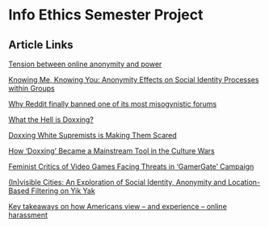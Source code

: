 # Info Ethics Semester Project


## Article Links
[Tension between online anonymity and power](http://theconversation.com/cnn-reddit-saga-exposes-tension-between-the-internet-anonymity-and-power-80662) 

[Knowing Me, Knowing You: Anonymity Effects on Social Identity Processes within Groups](http://journals.sagepub.com/doi/10.1177/0146167201275002)

[Why Reddit finally banned one of its most misogynistic forums](https://www.dailydot.com/unclick/reddit-incels-ban/)

[What the Hell is Doxxing?](https://www.propublica.org/article/so-what-the-hell-is-doxxing)

[Doxxing White Supremists is Making Them Scared](https://broadly.vice.com/en_us/article/7xxbez/doxxing-white-supremacists-is-making-them-terrified)

[How ‘Doxxing’ Became a Mainstream Tool in the Culture Wars](https://www.nytimes.com/2017/08/30/technology/doxxing-protests.html)

[Feminist Critics of Video Games Facing Threats in ‘GamerGate’ Campaign](https://www.nytimes.com/2014/10/16/technology/gamergate-women-video-game-threats-anita-sarkeesian.html?action=click&contentCollection=Technology&module=RelatedCoverage&region=EndOfArticle&pgtype=article)

[(In)visible Cities: An Exploration of Social Identity, Anonymity and Location-Based
Filtering on Yik Yak](http://socialmedia.soc.northwestern.edu/wp-content/uploads/2015/12/InvisibleCities_iConference_preprint.pdf)

[Key takeaways on how Americans view – and experience – online harassment](http://www.pewresearch.org/fact-tank/2017/07/11/key-takeaways-online-harassment/)

